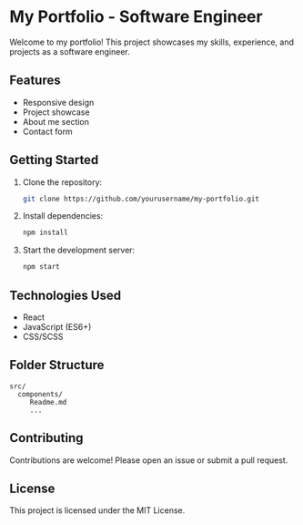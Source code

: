 # My Portfolio - Software Engineer

Welcome to my portfolio! This project showcases my skills, experience, and projects as a software engineer.

## Features

- Responsive design
- Project showcase
- About me section
- Contact form

## Getting Started

1. Clone the repository:

    ```bash
    git clone https://github.com/yourusername/my-portfolio.git
    ```

2. Install dependencies:

    ```bash
    npm install
    ```

3. Start the development server:

    ```bash
    npm start
    ```

## Technologies Used

- React
- JavaScript (ES6+)
- CSS/SCSS

## Folder Structure

```plaintext
src/
  components/
     Readme.md
     ...
```

## Contributing

Contributions are welcome! Please open an issue or submit a pull request.

## License

This project is licensed under the MIT License.
